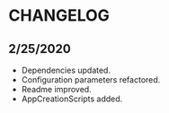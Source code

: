 # CHANGELOG

## 2/25/2020

* Dependencies updated.
* Configuration parameters refactored.
* Readme improved.
* AppCreationScripts added.
